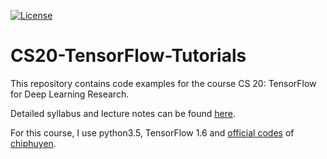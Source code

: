 [![License](https://img.shields.io/badge/license-MIT-blue.svg)](LICENSE)

# CS20-TensorFlow-Tutorials

This repository contains code examples for the course CS 20: TensorFlow for Deep Learning Research.

Detailed syllabus and lecture notes can be found [here](https://web.stanford.edu/class/cs20si/).

For this course, I use python3.5, TensorFlow 1.6 and [official codes](https://github.com/chiphuyen/stanford-tensorflow-tutorials) of [chiphuyen](https://github.com/chiphuyen).

